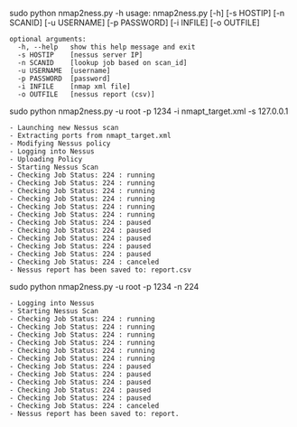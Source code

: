 sudo python nmap2ness.py -h
usage: nmap2ness.py [-h] [-s HOSTIP] [-n SCANID] [-u USERNAME] [-p PASSWORD]
                    [-i INFILE] [-o OUTFILE]
```
optional arguments:
  -h, --help   show this help message and exit
  -s HOSTIP    [nessus server IP]
  -n SCANID    [lookup job based on scan_id]
  -u USERNAME  [username]
  -p PASSWORD  [password]
  -i INFILE    [nmap xml file]
  -o OUTFILE   [nessus report (csv)]
```  
    
sudo python nmap2ness.py -u root -p 1234 -i nmapt_target.xml -s 127.0.0.1  
```
- Launching new Nessus scan
- Extracting ports from nmapt_target.xml
- Modifying Nessus policy
- Logging into Nessus
- Uploading Policy
- Starting Nessus Scan
- Checking Job Status: 224 : running
- Checking Job Status: 224 : running
- Checking Job Status: 224 : running
- Checking Job Status: 224 : running
- Checking Job Status: 224 : running
- Checking Job Status: 224 : running
- Checking Job Status: 224 : paused
- Checking Job Status: 224 : paused
- Checking Job Status: 224 : paused
- Checking Job Status: 224 : paused
- Checking Job Status: 224 : paused
- Checking Job Status: 224 : canceled
- Nessus report has been saved to: report.csv
```

sudo python nmap2ness.py -u root -p 1234 -n 224
```
- Logging into Nessus
- Starting Nessus Scan
- Checking Job Status: 224 : running
- Checking Job Status: 224 : running
- Checking Job Status: 224 : running
- Checking Job Status: 224 : running
- Checking Job Status: 224 : running
- Checking Job Status: 224 : running
- Checking Job Status: 224 : paused
- Checking Job Status: 224 : paused
- Checking Job Status: 224 : paused
- Checking Job Status: 224 : paused
- Checking Job Status: 224 : paused
- Checking Job Status: 224 : canceled
- Nessus report has been saved to: report.
```